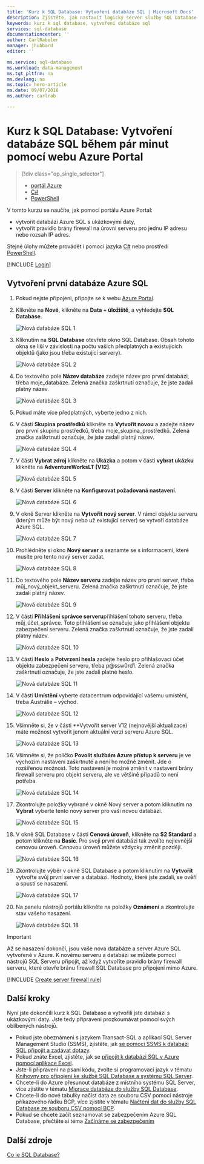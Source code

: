 ```yaml
---
title: 'Kurz k SQL Database: Vytvoření databáze SQL | Microsoft Docs'
description: Zjistěte, jak nastavit logický server služby SQL Database, pravidlo brány firewall serveru, databáze SQL a ukázková data. Zjistíte také, jak se připojit pomocí nástrojů klienta, konfigurovat uživatele a nastavit pravidlo brány firewall databáze.
keywords: kurz k sql database, vytvoření databáze sql
services: sql-database
documentationcenter: ''
author: CarlRabeler
manager: jhubbard
editor: ''

ms.service: sql-database
ms.workload: data-management
ms.tgt_pltfrm: na
ms.devlang: na
ms.topic: hero-article
ms.date: 09/07/2016
ms.author: carlrab

---
```

# Kurz k SQL Database: Vytvoření databáze SQL během pár minut pomocí webu Azure Portal
> [!div class="op_single_selector"]
> * [portál Azure](sql-database-get-started.md)
> * [C#](sql-database-get-started-csharp.md)
> * [PowerShell](sql-database-get-started-powershell.md)
> 
> 

V tomto kurzu se naučíte, jak pomocí portálu Azure Portal:

* vytvořit databázi Azure SQL s ukázkovými daty,
* vytvořit pravidlo brány firewall na úrovni serveru pro jednu IP adresu nebo rozsah IP adres.

Stejné úlohy můžete provádět i pomocí jazyka [C#](sql-database-get-started-csharp.md) nebo prostředí [PowerShell](sql-database-get-started-powershell.md).

[!INCLUDE [Login](../../includes/azure-getting-started-portal-login.md)]

<a name="create-logical-server-bk"></a>

## Vytvoření první databáze Azure SQL
1. Pokud nejste připojeni, připojte se k webu [Azure Portal](http://portal.azure.com).
2. Klikněte na **Nové**, klikněte na **Data + úložiště**, a vyhledejte **SQL Database**.
   
    ![Nová databáze SQL 1](./media/sql-database-get-started/sql-database-new-database-1.png)
3. Kliknutím na **SQL Database** otevřete okno SQL Database. Obsah tohoto okna se liší v závislosti na počtu vašich předplatných a existujících objektů (jako jsou třeba existující servery).
   
    ![Nová databáze SQL 2](./media/sql-database-get-started/sql-database-new-database-2.png)
4. Do textového pole **Název databáze** zadejte název pro první databázi, třeba moje_databáze. Zelená značka zaškrtnutí označuje, že jste zadali platný název.
   
    ![Nová databáze SQL 3](./media/sql-database-get-started/sql-database-new-database-3.png)
5. Pokud máte více předplatných, vyberte jedno z nich.
6. V části **Skupina prostředků** klikněte na **Vytvořit novou** a zadejte název pro první skupinu prostředků, třeba moje_skupina_prostředků. Zelená značka zaškrtnutí označuje, že jste zadali platný název.
   
    ![Nová databáze SQL 4](./media/sql-database-get-started/sql-database-new-database-4.png)
7. V části **Vybrat zdroj** klikněte na **Ukázka** a potom v části **vybrat ukázku** klikněte na **AdventureWorksLT [V12]**.
   
    ![Nová databáze SQL 5](./media/sql-database-get-started/sql-database-new-database-5.png)
8. V části **Server** klikněte na **Konfigurovat požadovaná nastavení**.
   
    ![Nová databáze SQL 6](./media/sql-database-get-started/sql-database-new-database-6.png)
9. V okně Server klikněte na **Vytvořit nový server**. V rámci objektu serveru (kterým může být nový nebo už existující server) se vytvoří databáze Azure SQL.
   
    ![Nová databáze SQL 7](./media/sql-database-get-started/sql-database-new-database-7.png)
10. Prohlédněte si okno **Nový server** a seznamte se s informacemi, které musíte pro tento nový server zadat.
    
    ![Nová databáze SQL 8](./media/sql-database-get-started/sql-database-new-database-8.png)
11. Do textového pole **Název serveru** zadejte název pro první server, třeba můj_nový_objekt_serveru. Zelená značka zaškrtnutí označuje, že jste zadali platný název.
    
    ![Nová databáze SQL 9](./media/sql-database-get-started/sql-database-new-database-9.png)
12. V části **Přihlášení správce serveru**přihlášení tohoto serveru, třeba můj_účet_správce. Toto přihlášení se označuje jako přihlášení objektu zabezpečení serveru. Zelená značka zaškrtnutí označuje, že jste zadali platný název.
    
    ![Nová databáze SQL 10](./media/sql-database-get-started/sql-database-new-database-10.png)
13. V části **Heslo** a **Potvrzení hesla** zadejte heslo pro přihlašovací účet objektu zabezpečení serveru, třeba p@ssw0rd1. Zelená značka zaškrtnutí označuje, že jste zadali platné heslo.
    
    ![Nová databáze SQL 11](./media/sql-database-get-started/sql-database-new-database-11.png)
14. V části **Umístění** vyberte datacentrum odpovídající vašemu umístění, třeba Austrálie – východ.
    
    ![Nová databáze SQL 12](./media/sql-database-get-started/sql-database-new-database-12.png)
15. Všimněte si, že v části **Vytvořit server V12 (nejnovější aktualizace) máte možnost vytvořit jenom aktuální verzi serveru Azure SQL.
    
    ![Nová databáze SQL 13](./media/sql-database-get-started/sql-database-new-database-13.png)
16. Všimněte si, že políčko **Povolit službám Azure přístup k serveru** je ve výchozím nastavení zaškrtnuté a není ho možné změnit. Jde o rozšířenou možnost. Toto nastavení je možné změnit v nastavení brány firewall serveru pro objekt serveru, ale ve většině případů to není potřeba.
    
    ![Nová databáze SQL 14](./media/sql-database-get-started/sql-database-new-database-14.png)
17. Zkontrolujte položky vybrané v okně Nový server a potom kliknutím na **Vybrat** vyberte tento nový server pro vaši novou databázi.
    
    ![Nová databáze SQL 15](./media/sql-database-get-started/sql-database-new-database-15.png)
18. V okně SQL Database v části **Cenová úroveň**, klikněte na **S2 Standard** a potom klikněte na **Basic**. Pro svoji první databázi tak zvolíte nejlevnější cenovou úroveň. Cenovou úroveň můžete vždycky změnit později.
    
    ![Nová databáze SQL 16](./media/sql-database-get-started/sql-database-new-database-16.png)
19. Zkontrolujte výběr v okně SQL Database a potom kliknutím na **Vytvořit** vytvořte svůj první server a databázi. Hodnoty, které jste zadali, se ověří a spustí se nasazení.
    
    ![Nová databáze SQL 17](./media/sql-database-get-started/sql-database-new-database-17.png)
20. Na panelu nástrojů portálu klikněte na položky **Oznámení** a zkontrolujte stav vašeho nasazení.
    
    ![Nová databáze SQL 18](./media/sql-database-get-started/sql-database-new-database-18.png)

> [!IMPORTANT]
> Až se nasazení dokončí, jsou vaše nová databáze a server Azure SQL vytvořené v Azure. K novému serveru a databázi se můžete pomocí nástrojů SQL Serveru připojit, až když vytvoříte pravidlo brány firewall serveru, které otevře bránu firewall SQL Database pro připojení mimo Azure.
> 
> 

[!INCLUDE [Create server firewall rule](../../includes/sql-database-create-new-server-firewall-portal.md)]

## Další kroky
Nyní jste dokončili kurz k SQL Database a vytvořili jste databázi s ukázkovými daty. Jste tedy připraveni prozkoumávat pomocí svých oblíbených nástrojů.

* Pokud jste obeznámeni s jazykem Transact-SQL a aplikací SQL Server Management Studio (SSMS), zjistěte, jak [se pomocí SSMS k databázi SQL připojit a zadávat dotazy](sql-database-connect-query-ssms.md).
* Pokud znáte Excel, zjistěte, jak se [připojit k databázi SQL v Azure pomocí aplikace Excel](sql-database-connect-excel.md).
* Jste-li připraveni na psaní kódu, zvolte si programovací jazyk v tématu [Knihovny pro připojení ke službě SQL Database a systému SQL Server](sql-database-libraries.md).
* Chcete-li do Azure přesunout databáze z místního systému SQL Server, více zjistíte v tématu [Migrace databáze do služby SQL Database](sql-database-cloud-migrate.md).
* Chcete-li do nové tabulky načíst data ze souboru CSV pomocí nástroje příkazového řádku BCP, více zjistíte v tématu [Načtení dat do služby SQL Database ze souboru CSV pomocí BCP](sql-database-load-from-csv-with-bcp.md).
* Pokud se chcete začít seznamovat se zabezpečením Azure SQL Database, přečtěte si téma [Začínáme se zabezpečením](sql-database-get-started-security.md)

## Další zdroje
[Co je SQL Database?](sql-database-technical-overview.md)

<!----HONumber=Sep16_HO3-->



